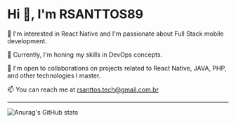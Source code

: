 <h1 align="left">Hi 👋, I'm RSANTTOS89</h1>

👀 I'm interested in React Native and I'm passionate about Full Stack mobile development.

🌱 Currently, I'm honing my skills in DevOps concepts.

💞️ I'm open to collaborations on projects related to React Native, JAVA, PHP, and other technologies I master.

📫 You can reach me at rsanttos.tech@gmail.com.br
***

![Anurag's GitHub stats](https://github-readme-stats.vercel.app/api?username=r-santtos&show_icons=true&theme=radical&count_private=true)
